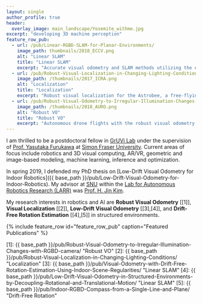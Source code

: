 ```yaml
---
layout: single
author_profile: true
header:
  overlay_image: main_landscape/Yosemite_withme.jpg
excerpt: "developing 3D machine perception"
feature_row_pub:
  - url: /pub/Linear-RGBD-SLAM-for-Planar-Environments/
    image_path: thumbnails/2018_ECCV.png
    alt: "Linear SLAM"
    title: "Linear SLAM"
    excerpt: "Accurate visual odometry and SLAM methods utilizing the environmental structures."
  - url: /pub/Robust-Visual-Localization-in-Changing-Lighting-Conditions/
    image_path: /thumbnails/2017_ICRA.png
    alt: "Localization"
    title: "Localization"
    excerpt: "Robust visual localization for the Astrobee, a free-flying robot on the ISS develpoed by NASA Ames Research Center."
  - url: /pub/Robust-Visual-Odometry-to-Irregular-Illumination-Changes-with-RGBD-camera/
    image_path: /thumbnails/2018_AURO.png
    alt: "Robust VO"
    title: "Robust VO"
    excerpt: "Autonomous drone flights with the robust visual odometry under dynamic lighting conditions."
---
```


I am thrilled to be a postdoctoral fellow in [GrUVi Lab](http://gruvi.cs.sfu.ca/) under the supervision of [Prof. Yasutaka Furukawa](http://www.cs.sfu.ca/~furukawa/) at [Simon Fraser University](https://www.sfu.ca/).
Current areas of focus include robotics and 3D visual computing, AR/VR, geometric and image-based modeling, machine learning, inference and optimization.


In spring 2019, I defended my PhD thesis on [Low-Drift Visual Odometry for Indoor Robotics]({{ base_path }}/pub/Low-Drift-Visual-Odometry-for-Indoor-Robotics).
My advisor at [SNU](http://en.snu.ac.kr/) within the [Lab for Autonomous Robotics Research (LARR)](http://larr.snu.ac.kr/) was [Prof. H. Jin Kim](http://larr.snu.ac.kr/index.php/people/).


My research interests in robotics and AI are **Robust Visual Odometry** [[1]], **Visual Localization** [[2]],
**Low-Drift Visual Odometry** [[3],[4]], and **Drift-Free Rotation Estimation** [[4],[5]] in structured environments.

{% include feature_row id="feature_row_pub" caption="Featured Publications" %}



[1]: {{ base_path }}/pub/Robust-Visual-Odometry-to-Irregular-Illumination-Changes-with-RGBD-camera/ "Robust VO"
[2]: {{ base_path }}/pub/Robust-Visual-Localization-in-Changing-Lighting-Conditions/ "Localization"
[3]: {{ base_path }}/pub/Visual-Odometry-with-Drift-Free-Rotation-Estimation-Using-Indoor-Scene-Regularities/ "Linear SLAM"
[4]: {{ base_path }}/pub/Low-Drift-Visual-Odometry-in-Structured-Environments-by-Decoupling-Rotational-and-Translational-Motion/ "Linear SLAM"
[5]: {{ base_path }}/pub/Indoor-RGBD-Compass-from-a-Single-Line-and-Plane/ "Drift-Free Rotation"